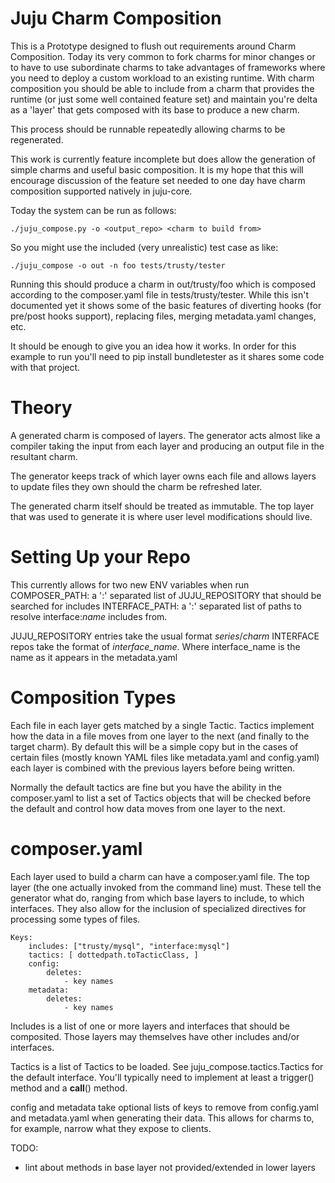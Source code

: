 Juju Charm Composition
======================

This is a Prototype designed to flush out requirements around Charm
Composition. Today its very common to fork charms for minor changes or to have
to use subordinate charms to take advantages of frameworks where you need to
deploy a custom workload to an existing runtime. With charm composition you
should be able to include from a charm that provides the runtime (or just some
well contained feature set) and maintain you're delta as a 'layer' that gets
composed with its base to produce a new charm.

This process should be runnable repeatedly allowing charms to be regenerated.


This work is currently feature incomplete but does allow the generation of
simple charms and useful basic composition. It is my hope that this will
encourage discussion of the feature set needed to one day have charm
composition supported natively in juju-core.


Today the system can be run as follows:

    ./juju_compose.py -o <output_repo> <charm to build from>

So you might use the included (very unrealistic) test case as like:

    ./juju_compose -o out -n foo tests/trusty/tester

Running this should produce a charm in out/trusty/foo which is composed
according to the composer.yaml file in tests/trusty/tester. While this isn't
documented yet it shows some of the basic features of diverting hooks (for
pre/post hooks support), replacing files, merging metadata.yaml changes, etc.

It should be enough to give you an idea how it works. In order for this example
to run you'll need to pip install bundletester as it shares some code with that
project.

Theory
======

A generated charm is composed of layers. The generator acts almost like a
compiler taking the input from each layer and producing an output file in the
resultant charm.

The generator keeps track of which layer owns each file and allows layers to
update files they own should the charm be refreshed later.

The generated charm itself should be treated as immutable. The top layer that
was used to generate it is where user level modifications should live.


Setting Up your Repo
====================
This currently allows for two new ENV variables when run
    COMPOSER_PATH:  a ':' separated list of JUJU_REPOSITORY that should be searched for includes
    INTERFACE_PATH: a ':' separated list of paths to resolve interface:_name_ includes from.

JUJU_REPOSITORY entries take the usual format *series*/*charm*
INTERFACE repos take the format of *interface_name*. Where interface_name is
the name as it appears in the metadata.yaml

Composition Types
=================

Each file in each layer gets matched by a single Tactic. Tactics implement how
the data in a file moves from one layer to the next (and finally to the target
charm). By default this will be a simple copy but in the cases of certain files
(mostly known YAML files like metadata.yaml and config.yaml) each layer is
combined with the previous layers before being written.

Normally the default tactics are fine but you have the ability in the
composer.yaml to list a set of Tactics objects that will be checked before the
default and control how data moves from one layer to the next.


composer.yaml
=============
Each layer used to build a charm can have a composer.yaml file. The top layer
(the one actually invoked from the command line) must. These tell the generator what do,
ranging from which base layers to include, to which interfaces. They also allow for 
the inclusion of specialized directives for processing some types of files.

    Keys:
        includes: ["trusty/mysql", "interface:mysql"]
        tactics: [ dottedpath.toTacticClass, ]
        config:
            deletes: 
                - key names
        metadata:
            deletes:
                - key names


Includes is a list of one or more layers and interfaces that should be
composited. Those layers may themselves have other includes and/or
interfaces.

Tactics is a list of Tactics to be loaded. See juju_compose.tactics.Tactics for
the default interface. You'll typically need to implement at least a trigger() method
and a __call__() method.

config and metadata take optional lists of keys to remove from config.yaml and
metadata.yaml when generating their data. This allows for charms to, for
example, narrow what they expose to clients.


TODO:
- lint about methods in base layer not provided/extended in lower
layers



